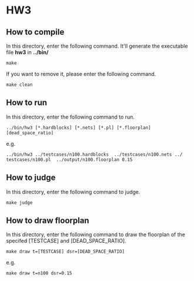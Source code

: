 # HW3

## How to compile

In this directory, enter the following command. It'll generate the executable file **hw3** in **../bin/**

```shell
make
```

If you want to remove it, please enter the following command.

```shell
make clean
```

## How to run

In this directory, enter the following command to run.

```shell
../bin/hw3 [*.hardblocks] [*.nets] [*.pl] [*.floorplan] [dead_space_ratio]
```

e.g.

```shell
../bin/hw3 ../testcases/n100.hardblocks  ../testcases/n100.nets ../
testcases/n100.pl  ../output/n100.floorplan 0.15
```

## How to judge

In this directory, enter the following command to judge.

```shell
make judge
```

## How to draw floorplan

In this directory, enter the following command to draw the floorplan of the specifed [TESTCASE] and [DEAD_SPACE_RATIO].

```shell
make draw t=[TESTCASE] dsr=[DEAD_SPACE_RATIO]
```

e.g.

```shell
make draw t=n100 dsr=0.15
```
